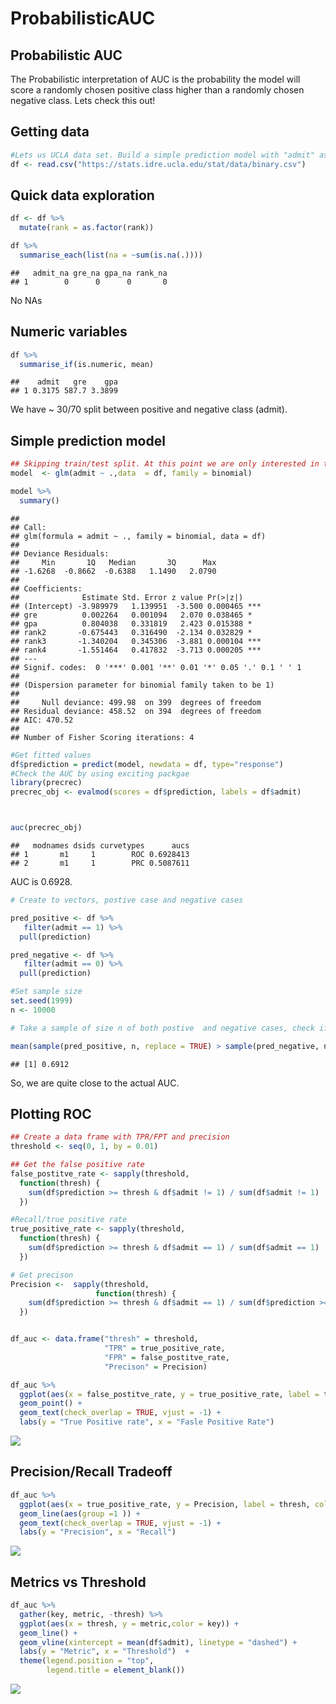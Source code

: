 ProbabilisticAUC
================

Probabilistic AUC
-----------------

The Probabilistic interpretation of AUC is the probability the model will score a randomly chosen positive class higher than a randomly chosen negative class. Lets check this out!

Getting data
------------

``` r
#Lets us UCLA data set. Build a simple prediction model with "admit" as dependent variable
df <- read.csv("https://stats.idre.ucla.edu/stat/data/binary.csv")
```

Quick data exploration
----------------------

``` r
df <- df %>% 
  mutate(rank = as.factor(rank))

df %>% 
  summarise_each(list(na = ~sum(is.na(.)))) 
```

    ##   admit_na gre_na gpa_na rank_na
    ## 1        0      0      0       0

No NAs

Numeric variables
-----------------

``` r
df %>% 
  summarise_if(is.numeric, mean)
```

    ##    admit   gre    gpa
    ## 1 0.3175 587.7 3.3899

We have ~ 30/70 split between positive and negative class (admit).

Simple prediction model
-----------------------

``` r
## Skipping train/test split. At this point we are only interested in the characteristics of AUC. 
model  <- glm(admit ~ .,data  = df, family = binomial)

model %>% 
  summary()
```

    ## 
    ## Call:
    ## glm(formula = admit ~ ., family = binomial, data = df)
    ## 
    ## Deviance Residuals: 
    ##     Min       1Q   Median       3Q      Max  
    ## -1.6268  -0.8662  -0.6388   1.1490   2.0790  
    ## 
    ## Coefficients:
    ##              Estimate Std. Error z value Pr(>|z|)    
    ## (Intercept) -3.989979   1.139951  -3.500 0.000465 ***
    ## gre          0.002264   0.001094   2.070 0.038465 *  
    ## gpa          0.804038   0.331819   2.423 0.015388 *  
    ## rank2       -0.675443   0.316490  -2.134 0.032829 *  
    ## rank3       -1.340204   0.345306  -3.881 0.000104 ***
    ## rank4       -1.551464   0.417832  -3.713 0.000205 ***
    ## ---
    ## Signif. codes:  0 '***' 0.001 '**' 0.01 '*' 0.05 '.' 0.1 ' ' 1
    ## 
    ## (Dispersion parameter for binomial family taken to be 1)
    ## 
    ##     Null deviance: 499.98  on 399  degrees of freedom
    ## Residual deviance: 458.52  on 394  degrees of freedom
    ## AIC: 470.52
    ## 
    ## Number of Fisher Scoring iterations: 4

``` r
#Get fitted values
df$prediction = predict(model, newdata = df, type="response")
#Check the AUC by using exciting packgae
library(precrec)
precrec_obj <- evalmod(scores = df$prediction, labels = df$admit)



auc(precrec_obj)
```

    ##   modnames dsids curvetypes      aucs
    ## 1       m1     1        ROC 0.6928413
    ## 2       m1     1        PRC 0.5087611

AUC is 0.6928.

``` r
# Create to vectors, postive case and negative cases

pred_positive <- df %>%
   filter(admit == 1) %>% 
  pull(prediction)

pred_negative <- df %>%
   filter(admit == 0) %>% 
  pull(prediction)
```

``` r
#Set sample size 
set.seed(1999)
n <- 10000

# Take a sample of size n of both postive  and negative cases, check if positive has higher predicted value, and take the average of all n cases

mean(sample(pred_positive, n, replace = TRUE) > sample(pred_negative, n, replace = TRUE))
```

    ## [1] 0.6912

So, we are quite close to the actual AUC.

Plotting ROC
------------

``` r
## Create a data frame with TPR/FPT and precision 
threshold <- seq(0, 1, by = 0.01)

## Get the false positive rate 
false_postitve_rate <- sapply(threshold,
  function(thresh) {
    sum(df$prediction >= thresh & df$admit != 1) / sum(df$admit != 1)
  })

#Recall/true positive rate
true_positive_rate <- sapply(threshold,
  function(thresh) {
    sum(df$prediction >= thresh & df$admit == 1) / sum(df$admit == 1)
  })

# Get precison
Precision <-  sapply(threshold,
                   function(thresh) {
    sum(df$prediction >= thresh & df$admit == 1) / sum(df$prediction >= thresh)
  })


df_auc <- data.frame("thresh" = threshold,
                     "TPR" = true_positive_rate,
                     "FPR" = false_postitve_rate,
                     "Precison" = Precision)
```

``` r
df_auc %>% 
  ggplot(aes(x = false_postitve_rate, y = true_positive_rate, label = thresh, color = thresh)) +
  geom_point() +
  geom_text(check_overlap = TRUE, vjust = -1) +
  labs(y = "True Positive rate", x = "Fasle Positive Rate")
```

![](AUC_files/figure-markdown_github/unnamed-chunk-8-1.png)

Precision/Recall Tradeoff
-------------------------

``` r
df_auc %>% 
  ggplot(aes(x = true_positive_rate, y = Precision, label = thresh, color = thresh)) +
  geom_line(aes(group =1 )) +
  geom_text(check_overlap = TRUE, vjust = -1) +
  labs(y = "Precision", x = "Recall")
```

![](AUC_files/figure-markdown_github/unnamed-chunk-9-1.png)

Metrics vs Threshold
--------------------

``` r
df_auc %>% 
  gather(key, metric, -thresh) %>% 
  ggplot(aes(x = thresh, y = metric,color = key)) +
  geom_line() +
  geom_vline(xintercept = mean(df$admit), linetype = "dashed") +
  labs(y = "Metric", x = "Threshold")  +
  theme(legend.position = "top",
        legend.title = element_blank()) 
```

![](AUC_files/figure-markdown_github/unnamed-chunk-10-1.png)

